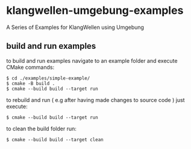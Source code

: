 # klangwellen-umgebung-examples

A Series of Examples for KlangWellen using Umgebung

## build and run examples

to build and run examples navigate to an example folder and execute CMake commands:

```
$ cd ./examples/simple-example/
$ cmake -B build .
$ cmake --build build --target run
```

to rebuild and run ( e.g after having made changes to source code ) just execute:

```
$ cmake --build build --target run
```

to clean the build folder run:

```
$ cmake --build build --target clean
```
